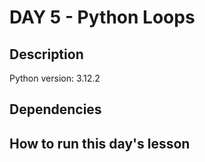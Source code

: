 # DAY 5 - Python Loops

## Description

Python version: 3.12.2

## Dependencies

## How to run this day's lesson

``` python

```
